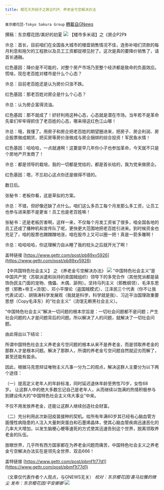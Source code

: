 ```yaml
---
title: 樱花灭共段子之房企P2P、养老金亏空解决办法
---
```

`東京櫻花団-Tokyo Sakura Group` [轉載自GNews](https://gnews.org/zh-hans/1551233/)

撰稿：东京樱花团/美好的初夏
![](https://assets.gnews.org/wp-content/uploads/2021/09/092414.jpg)
【楼市多米诺】之《房企P2P》

许总：首长，目前咱们在全国各大城市的楼盘销售情况不佳，连弥补咱们贷款的每月利息和拖欠的工程款以及员工工资都捉襟见肘了。这次是真的要降价销售了，请首长通融。

红色基因：降价是不可能的，对整个房产市场乃至整个经济都是致命的负面效应。慌啥，现在老百姓对楼市是什么个心态？

许总：目前老百姓还是认为房价只涨不跌。

红色基因：那老百姓对房企是什么个心态？

许总：认为房企富得流油。

红色基因：那不就成了！好好利用这种心态，心态就是潜在市场。当年若不是革命先辈们牢牢得抓住了老百姓的心态，哪来得这红色江山哪！

许总：哦，我懂了。用房子和房企把老百姓的期望圈进来，把房子、房企利润、房企股票做成期货，把买房等房价涨做成与房企捆绑的综合投资！军民鱼水情！

红色基因：哈哈哈，一点就通啊！这要是早几年你小子也参加革命，今天就不只是个房地产开发商了！

许总：都是领导的栽培，我的一切都是党给的，都是首长给的，我为党来做房企。

红色基因：嗯，不忘初心这点你还是做得不错的。

数日后。

张秘书：老板你看，这是草拟的方案。

许总：不错，但好像还缺了点什么。咱们这么多员工每个月发那么多工资，让员工也参与进来那不是更省！员工也是老百姓嘛！

张秘书：还是老板厉害啊，这样一来，不仅每个月发工资省了很多，咱全国各地的员工还成了播种机和宣传队了呢，更快更大范围地把老百姓引进来。到时候资金也充足了，咱的股票也蹭蹭蹭地涨，咱在股市上又可以圈一把！真是一箭多雕啊！

许总：哈哈哈哈，你这理解力自从睡了我的枕头之后就开光了啊！

盖特链接 [https://www.gettr.com/post/pb89xv5926](https://www.gettr.com/post/pb89xv5926)

【中共国特色社会主义】 之 《养老金亏空解决办法》
![](https://assets.gnews.org/wp-content/uploads/2021/09/092415.jpg)
“中国特色社会主义”是中国共产党（苏联派遣和扶持的卖国贼组织）领导下的多党合作（其他党派都是装饰伪民主门面的宠物、傀儡、木偶、舔狗）。坚持马列主义（邪教纲领）、毛泽东思想（邪教+帝王+流氓）、邓小平理论（盗国贼模式）、江泽民三个代表（你不让我代表试试）、胡锦涛科学发展观（我就是科学，科学就是我）、习近平治国理政重要思想（Copy毛泽东）的“社会主义”（流氓无赖黑社会主义）。

“中国特色社会主义”解决一切问题的根本宗旨是：一切社会问题都不是问题；产生社会问题的人才是问题背后的问题。所以解决了人的问题，就解决了一切社会问题。

由此得出以下结论：

所谓中国特色社会主义养老金亏空问题的根本从来不是养老金，而是领取养老金的那群人才是根本问题。解决了那群人，所谓的养老金亏空问题自然就迎刃而解了，甚至还能有盈余。

因此，根据马克思辩证唯物主义凡事一分为二的观点，解决这群人主要分为以下两个途径：

（一）提高定义老年人的年龄标准，同时延迟退休年龄至男性70岁，女性68岁。 让这群人中的绝大多数忘记自己是老年人，从而继续以饱满的热情积极参与到建设伟大的“中国特色社会主义伟大事业”中来。

不仅不用发放养老金，还能让这群人继续创造社会财富。

（二）充分利用此次新冠疫苗接种的契机。给所有年满60岁其已经有心脑血管方面慢性病隐患的人注入大量刺突蛋白和石墨烯晶体，使其心脑血管疾病迅速恶化的几率大大增加，以发生脑梗心梗等速死的方式使其迅速告别这个世界，脱离领取养老金的队伍。

放眼世界，几乎所有西方国家都在为养老金问题而痛苦，中国特色社会主义之养老金亏空解决办法实在是领先全世界、双击666！

盖特链接 [https://www.gettr.com/post/pbmf1t77d1](https://www.gettr.com/post/pbmf1t77d1)

（文章仅代表作者个人观点，与GNEWS无关）
*校对：东京樱花团/喜马拉雅的微尘
发布：东京樱花团/平安卿卿*
![](https://assets.gnews.org/wp-content/uploads/2021/09/image0-1-18.jpg)
